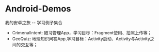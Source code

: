 Android-Demos
=============
我的安卓之旅 -- 学习例子集合
+ CrimenalIntent: 陋习管理App，学习目标：Fragment使用、拍照上传等；
+ GeoQuiz: 地理知识问答App,学习目标：Activity启动、Activity与Activity之间的交互等；
